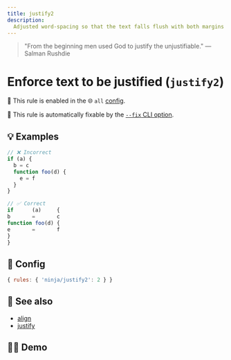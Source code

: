 ```yaml
---
title: justify2
description:
  Adjusted word-spacing so that the text falls flush with both margins
---
```


<script setup lang="ts">
import CodeEditor from '../../.vitepress/theme/components/code-editor.vue';
import {ruleName, presetConfigs, initialText} from '../../src/sample-code/justify2.js';
</script>

> "From the beginning men used God to justify the unjustifiable." — Salman
> Rushdie

# Enforce text to be justified (`justify2`)

💼 This rule is enabled in the 🌐 `all` [config](/configs/).

🔧 This rule is automatically fixable by the [`--fix` CLI option](https://eslint.org/docs/latest/user-guide/command-line-interface#--fix).

<!-- end auto-generated rule header -->

## 💡 Examples

```js
// ❌ Incorrect
if (a) {
  b = c
  function foo(d) {
    e = f
  }
}

// ✅ Correct
if      (a)     {
b       =       c
function foo(d) {
e       =       f
}
}
```

## 🔧 Config

```js
{ rules: { 'ninja/justify2': 2 } }
```

## 🔗 See also

- [align](/rules/align)
- [justify](/rules/justify)

## 🧑‍💻 Demo

<CodeEditor :rule="ruleName" :text="initialText" :presetConfigs="presetConfigs" />
